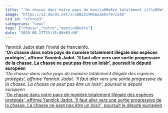 ```yaml
---
title: "'On chasse dans notre pays de mani\u00e8re totalement ill\u00e9gale des esp\u00e8ces prot\u00e9g\u00e9s', affirme Yannick Jadot. 'Il faut aller vers une sortie progressive de la chasse. La chasse ne peut pas \u00eatre un loisir', poursuit le d\u00e9put\u00e9 europ\u00e9en"
image: "https://s2.dmcdn.net/v/SQB2Z1VHGAoZeRx79/x240"
vid_id: "x7vroo3"
categories: "news"
tags: ["chasse","notre","mani\u00e8re"]
date: "2020-08-27T23:15:08+03:00"
---
```

Yannick Jadot était l'invité de franceinfo.<br><b>'On chasse dans notre pays de manière totalement illégale des espèces protégés', affirme Yannick Jadot. 'Il faut aller vers une sortie progressive de la chasse. La chasse ne peut pas être un loisir', poursuit le député européen</b><br> <i>'On chasse dans notre pays de manière totalement illégale des espèces protégés', affirme Yannick Jadot. 'Il faut aller vers une sortie progressive de la chasse. La chasse ne peut pas être un loisir', poursuit le député européen</i><br> <u>'On chasse dans notre pays de manière totalement illégale des espèces protégés', affirme Yannick Jadot. 'Il faut aller vers une sortie progressive de la chasse. La chasse ne peut pas être un loisir', poursuit le député européen</u>
